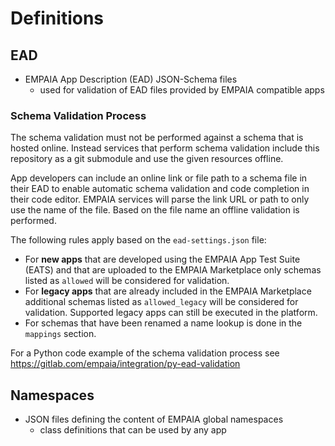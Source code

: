 # Definitions

## EAD

* EMPAIA App Description (EAD) JSON-Schema files
  * used for validation of EAD files provided by EMPAIA compatible apps

### Schema Validation Process

The schema validation must not be performed against a schema that is hosted online. Instead services that perform schema validation include this repository as a git submodule and use the given resources offline.

App developers can include an online link or file path to a schema file in their EAD to enable automatic schema validation and code completion in their code editor. EMPAIA services will parse the link URL or path to only use the name of the file. Based on the file name an offline validation is performed.

The following rules apply based on the `ead-settings.json` file:

* For **new apps** that are developed using the EMPAIA App Test Suite (EATS) and that are uploaded to the EMPAIA Marketplace only schemas listed as `allowed` will be considered for validation.
* For **legacy apps** that are already included in the EMPAIA Marketplace additional schemas listed as `allowed_legacy` will be considered for validation. Supported legacy apps can still be executed in the platform.
* For schemas that have been renamed a name lookup is done in the `mappings` section.

For a Python code example of the schema validation process see https://gitlab.com/empaia/integration/py-ead-validation

## Namespaces

* JSON files defining the content of EMPAIA global namespaces
  * class definitions that can be used by any app
